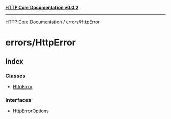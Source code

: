 [**HTTP Core Documentation v0.0.2**](../../README.md)

***

[HTTP Core Documentation](../../modules.md) / errors/HttpError

# errors/HttpError

## Index

### Classes

- [HttpError](classes/HttpError.md)

### Interfaces

- [HttpErrorOptions](interfaces/HttpErrorOptions.md)
